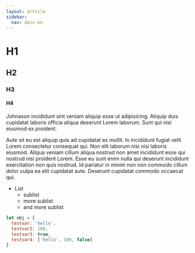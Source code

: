 ```yaml
---
layout: article
sidebar:
  nav: docs-en
---
```

# H1
## H2
### H3
#### H4

Johnason incididunt sint veniam aliquip esse ut adipisicing. Aliquip duis cupidatat laboris officia aliqua deserunt Lorem laborum. Sunt qui nisi eiusmod ex proident.

Aute sit eu est aliquip quis ad cupidatat ex mollit. In incididunt fugiat velit Lorem consectetur consequat qui. Non elit laborum nisi nisi laboris eiusmod. Aliqua veniam cillum aliqua nostrud non amet incididunt esse qui nostrud nisi proident Lorem. Esse eu sunt enim nulla qui deserunt incididunt exercitation non quis nostrud. Id pariatur in minim non non commodo cillum dolor culpa ea elit cupidatat aute. Deserunt cupidatat commodo occaecat qui.

* List
  * sublist
  * more sublist
  * and more sublist

```javascript
let obj = {
  testvar: 'hello',
  testvar2: 100,
  testvar3: true,
  testvar4: ['hello', 100, false]
}
```